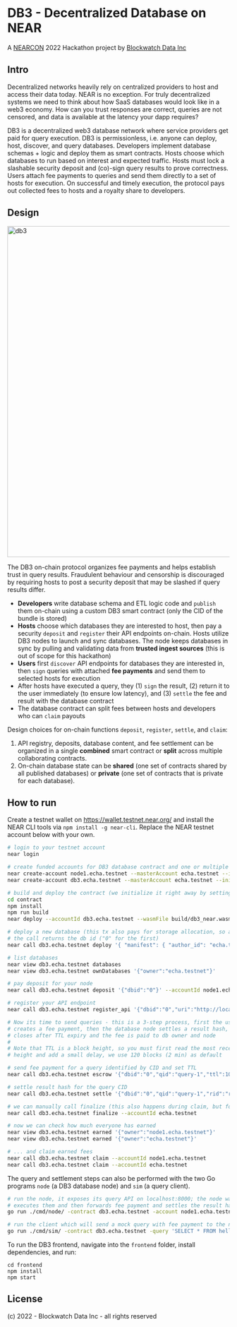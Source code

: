 # DB3 - Decentralized Database on NEAR

A [NEARCON](https://nearcon.org) 2022 Hackathon project by [Blockwatch Data Inc](https://blockwatch.cc)

## Intro

Decentralized networks heavily rely on centralized providers to host and access their data today. NEAR is no exception. For truly decentralized systems we need to think about how SaaS databases would look like in a web3 economy. How can you trust responses are correct, queries are not censored, and data is available at the latency your dapp requires?

DB3 is a decentralized web3 database network where service providers get paid for query execution. DB3 is permissionless, i.e. anyone can deploy, host, discover, and query databases. Developers implement database schemas + logic and deploy them as smart contracts. Hosts choose which databases to run based on interest and expected traffic. Hosts must lock a slashable security deposit and (co)-sign query results to prove correctness. Users attach fee payments to queries and send them directly to a set of hosts for execution. On successful and timely execution, the protocol pays out collected fees to hosts and a royalty share to developers.

## Design

<img width="750" alt="db3" src="https://user-images.githubusercontent.com/910436/189650945-b0d17ecb-ade7-4010-8fba-5e66a606df6c.png">

The DB3 on-chain protocol organizes fee payments and helps establish trust in query results. Fraudulent behaviour and censorship is discouraged by requiring hosts to post a security deposit that may be slashed if query results differ.

* **Developers** write database schema and ETL logic code and `publish` them on-chain using a custom DB3 smart contract (only the CID of the bundle is stored)
* **Hosts** choose which databases they are interested to host, then pay a security `deposit` and `register` their API endpoints on-chain. Hosts utilize DB3 nodes to launch and sync databases. The node keeps databases in sync by pulling and validating data from **trusted ingest sources** (this is out of scope for this hackathon)
* **Users** first `discover` API endpoints for databases they are interested in, then `sign` queries with attached **fee payments** and send them to selected hosts for execution
* After hosts have executed a query, they (1) `sign` the result, (2) return it to the user immediately (to ensure low latency), and (3) `settle` the fee and result with the database contract
* The database contract can split fees between hosts and developers who can `claim` payouts

Design choices for on-chain functions `deposit`, `register`, `settle`, and `claim`:

1. API registry, deposits, database content, and fee settlement can be organized in a single **combined** smart contract or **split** across multiple collaborating contracts.
2. On-chain database state can be **shared** (one set of contracts shared by all published databases) or **private** (one set of contracts that is private for each database).


## How to run

Create a testnet wallet on https://wallet.testnet.near.org/ and install the NEAR CLI tools via `npm install -g near-cli`. Replace the NEAR testnet account below with your own.

```sh
# login to your testnet account
near login

# create funded accounts for DB3 database contract and one or multiple nodes
near create-account node1.echa.testnet --masterAccount echa.testnet --initialBalance 10
near create-account db3.echa.testnet --masterAccount echa.testnet --initialBalance 10

# build and deploy the contract (we initialize it right away by setting the owner)
cd contract
npm install
npm run build
near deploy --accountId db3.echa.testnet --wasmFile build/db3_near.wasm --initFunction init --initArgs '{"owner": "echa.testnet"}'

# deploy a new database (this tx also pays for storage allocation, so add some Near)
# the call returns the db id ("0" for the first)
near call db3.echa.testnet deploy '{ "manifest": { "author_id": "echa.testnet", "name": "Hello NEAR", "license": "all rights reserved", "code_cid": "QmehH9PrVpiXKXS6upTS8uBoYecGaQvBXyw351tGQVQg2c", "royalty_bips": "1000"}}' --accountId echa.testnet --amount 1

# list databases
near view db3.echa.testnet databases
near view db3.echa.testnet ownDatabases '{"owner":"echa.testnet"}'

# pay deposit for your node
near call db3.echa.testnet deposit '{"dbid":"0"}' --accountId node1.echa.testnet --amount 10

# register your API endpoint
near call db3.echa.testnet register_api '{"dbid":"0","uri":"http://localhost:8000"}' --accountId node1.echa.testnet

# Now its time to send queries - this is a 3-step process, first the user (query sender)
# creates a fee payment, then the database node settles a result hash, finally the call
# closes after TTL expiry and the fee is paid to db owner and node
#
# Note that TTL is a block height, so you must first read the most recent network block
# height and add a small delay, we use 120 blocks (2 min) as default

# send fee payment for a query identified by CID and set TTL
near call db3.echa.testnet escrow '{"dbid":"0","qid":"query-1","ttl":100112999}' --amount 1 --accountId echa.testnet

# settle result hash for the query CID
near call db3.echa.testnet settle '{"dbid":"0","qid":"query-1","rid":"result-1"}' --accountId node1.echa.testnet

# we can manually call finalize (this also happens during claim, but for demo purposes we will see that fees are paid out after TTL expires)
near call db3.echa.testnet finalize --accountId echa.testnet

# now we can check how much everyone has earned
near view db3.echa.testnet earned '{"owner":"node1.echa.testnet"}'
near view db3.echa.testnet earned '{"owner":"echa.testnet"}'

# ... and claim earned fees
near call db3.echa.testnet claim --accountId node1.echa.testnet
near call db3.echa.testnet claim --accountId echa.testnet
```

The query and settlement steps can also be performed with the two Go programs `node` (a DB3 database node) and `sim` (a query client).

```sh
# run the node, it exposes its query API on localhost:8000; the node waits for queries,
# executes them and then forwards fee payment and settles the result hash
go run ./cmd/node/ -contract db3.echa.testnet -account node1.echa.testnet

# run the client which will send a mock query with fee payment to the node
go run ./cmd/sim/ -contract db3.echa.testnet -query 'SELECT * FROM hello_near' -account echa.testnet
```

To run the DB3 frontend, navigate into the `frontend` folder, install dependencies, and run:

```
cd frontend
npm install
npm start
```

## License

(c) 2022 - Blockwatch Data Inc - all rights reserved